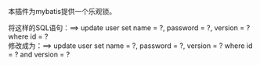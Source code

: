 本插件为mybatis提供一个乐观锁。

将这样的SQL语句：==> update user set name = ?, password = ?, version = ? where id = ?<br />
修改成为：==> update user set name = ?, password = ?, version = ? where id = ? and version = ?
